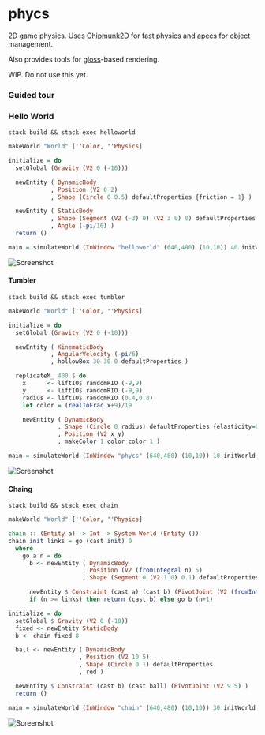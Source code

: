 # phycs

2D game physics.
Uses [Chipmunk2D](https://github.com/slembcke/Chipmunk2D) for fast physics and [apecs](https://github.com/jonascarpay/apecs) for object management.

Also provides tools for [gloss](https://github.com/benl23x5/gloss)-based rendering.

WIP. Do not use this yet.

### Guided tour

### Hello World
`stack build && stack exec helloworld`
```haskell
makeWorld "World" [''Color, ''Physics]

initialize = do
  setGlobal (Gravity (V2 0 (-10)))

  newEntity ( DynamicBody
            , Position (V2 0 2)
            , Shape (Circle 0 0.5) defaultProperties {friction = 1} )

  newEntity ( StaticBody
            , Shape (Segment (V2 (-3) 0) (V2 3 0) 0) defaultProperties {friction = 1}
            , Angle (-pi/10) )
  return ()

main = simulateWorld (InWindow "helloworld" (640,480) (10,10)) 40 initWorld initialize
```
![Screenshot](https://raw.githubusercontent.com/jonascarpay/phycs/master/examples/helloworld.png)

#### Tumbler
`stack build && stack exec tumbler`
```haskell
makeWorld "World" [''Color, ''Physics]

initialize = do
  setGlobal (Gravity (V2 0 (-10)))

  newEntity ( KinematicBody
            , AngularVelocity (-pi/6)
            , hollowBox 30 30 0 defaultProperties )

  replicateM_ 400 $ do
    x      <- liftIO$ randomRIO (-9,9)
    y      <- liftIO$ randomRIO (-9,9)
    radius <- liftIO$ randomRIO (0.4,0.8)
    let color = (realToFrac x+9)/19

    newEntity ( DynamicBody
              , Shape (Circle 0 radius) defaultProperties {elasticity=0.9}
              , Position (V2 x y)
              , makeColor 1 color color 1 )

main = simulateWorld (InWindow "phycs" (640,480) (10,10)) 10 initWorld initialize
```

![Screenshot](https://raw.githubusercontent.com/jonascarpay/phycs/master/examples/tumbler.png)

#### Chaing
`stack build && stack exec chain`
```haskell
makeWorld "World" [''Color, ''Physics]

chain :: (Entity a) -> Int -> System World (Entity ())
chain init links = go (cast init) 0
  where
    go a n = do
      b <- newEntity ( DynamicBody
                     , Position (V2 (fromIntegral n) 5)
                     , Shape (Segment 0 (V2 1 0) 0.1) defaultProperties )

      newEntity $ Constraint (cast a) (cast b) (PivotJoint (V2 (fromIntegral n) 5))
      if (n >= links) then return (cast b) else go b (n+1)

initialize = do
  setGlobal $ Gravity (V2 0 (-10))
  fixed <- newEntity StaticBody
  b <- chain fixed 8

  ball <- newEntity ( DynamicBody
                    , Position (V2 10 5)
                    , Shape (Circle 0 1) defaultProperties
                    , red )

  newEntity $ Constraint (cast b) (cast ball) (PivotJoint (V2 9 5) )
  return ()

main = simulateWorld (InWindow "chain" (640,480) (10,10)) 30 initWorld initialize
```

![Screenshot](https://raw.githubusercontent.com/jonascarpay/phycs/master/examples/chain.png)
